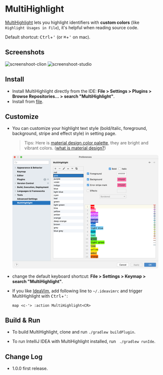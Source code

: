 # MultiHighlight

[MultiHighlight](https://plugins.jetbrains.com/plugin/9511-multihighlight) lets you highlight identifiers with <b>custom colors</b> (like `Highlight Usages in File`), it's helpful when reading source code.

Default shortcut: <kbd>Ctrl</kbd>+<kbd>'</kbd> (or <kbd>⌘</kbd>+<kbd>'</kbd> on mac).

## Screenshots

![screenshoot-clion](https://raw.githubusercontent.com/huoguangjin/MultiHighlight/master/screenshot/screen-default.png)
![screenshoot-studio](https://raw.githubusercontent.com/huoguangjin/MultiHighlight/master/screenshot/screen-darcula.png)

## Install

+ Install MultiHighlight directly from the IDE: **File > Settings > Plugins > Browse Repositories... > search "MultiHighlight"**.
+ Install from [file](https://github.com/huoguangjin/MultiHighlight/releases).

## Customize

+ You can customize your highlight text style (bold/italic, foreground, background, stripe and effect style) in setting page.

    > Tips: Here is [material design color palette](https://github.com/huoguangjin/MultiHighlight/blob/master/palette.json), they are bright and vibrant colors. ([what is material design?](https://material.io/guidelines/style/color.html))

    ![screenshoot-default](https://raw.githubusercontent.com/huoguangjin/MultiHighlight/master/screenshot/setting-default.png)

+ change the default keyboard shortcut: **File > Settings > Keymap > search "MultiHighlight"**.

+ If you like [IdeaVim](https://plugins.jetbrains.com/plugin/164), add following line to `~/.ideavimrc` and trigger MultiHighlight with <kbd>Ctrl</kbd>+<kbd>'</kbd>:

    ```vim
    map <c-'> :action MultiHighlight<CR>
    ```

## Build & Run

+ To build MultiHighlight, clone and run `./gradlew buildPlugin`.

+ To run IntelliJ IDEA with MultiHighlight installed, run ` ./gradlew runIde`.

## Change Log

- 1.0.0 first release.
